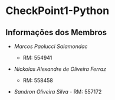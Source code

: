 # CheckPoint1-Python

## Informações dos Membros

- *Marcos Paolucci Salamondac*
  - RM: 554941

- *Nickolas Alexandre de Oliveira Ferraz*
  - RM: 558458

- *Sandron Oliveira Silva*
 - RM: 557172
